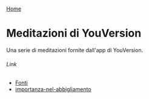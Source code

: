 [Home](/README.md)

# Meditazioni di YouVersion

Una serie di meditazioni fornite dall'app di YouVersion.

###### Link

- [Fonti](/fonti.md)
- [importanza-nel-abbigliamento](/note/personali/importanza-nel-abbigliamento.md)